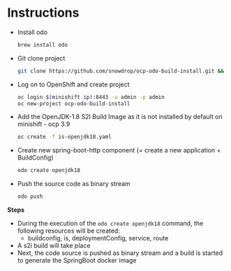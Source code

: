 # Instructions

- Install odo

  ```bash
  brew install odo
  ```

- Git clone project
  
  ```bash
  git clone https://github.com/snowdrop/ocp-odo-build-install.git && cd ocp-odo-build-install
  ```

- Log on to OpenShift and create project

  ```bash
  oc login $(minishift ip):8443 -u admin -p admin
  oc new-project ocp-odo-build-install
  ```
  
- Add the OpenJDK-1.8 S2I Build Image as it is not installed by default on minishift - ocp 3.9
  ```bash
  oc create -f is-openjdk18.yaml
  ``` 

- Create new spring-boot-http component (= create a new application + BuildConfig)

  ```bash
  odo create openjdk18
  ```

- Push the source code as binary stream

  ```bash
  odo push
  ```
  
**Steps**
 
- During the execution of the `odo create openjdk18` command, the following resources will be created:
  - buildconfig, is, deploymentConfig, service, route
- A s2i build will take place
- Next, the code source is pushed as binary stream and a build is started to generate the SpringBoot docker image
  


